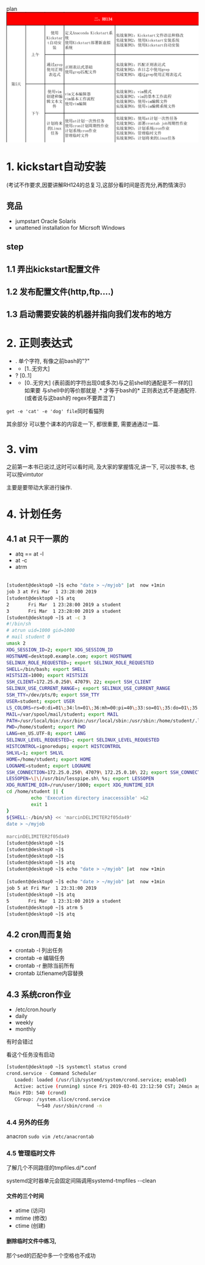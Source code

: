 plan
![](res/plan.png)

# 1. kickstart自动安装
(考试不作要求,因要讲解RH124的总复习,这部分看时间是否充分,再酌情演示)

## 竞品
- jumpstart Oracle Solaris
- unattened installation for Micrsoft Windows
## step
## 1.1 弄出kickstart配置文件
## 1.2 发布配置文件(http,ftp....)
## 1.3 启动需要安装的机器并指向我们发布的地方


# 2. 正则表达式
- . 单个字符, 有像之前bash的"?"
- + [1..无穷大]
- ? [0..1]
- * [0..无穷大] (表前面的字符出现0或多次)与之前shell的通配是不一样的[]
如果要 与shell中的等价那就是 .* 才等于bash的*
正则表达式不是通配符.(或者说与这bash的 regex不要弄混了)

`get -e 'cat' -e 'dog' file`同时看猫狗


其余部分 
可以整个课本的内容走一下, 都很重要, 需要通通过一篇.

# 3. vim
之前第一本书已说过,这时可以看时间, 及大家的掌握情况,讲一下,
可以按书本, 也可以按vimtutor

主要是要带动大家进行操作.




# 4. 计划任务

## 4.1 at 只干一票的
- atq == at -l
- at -c <number>
- atrm


```bash

[student@desktop0 ~]$ echo "date > ~/myjob" |at  now +1min
job 3 at Fri Mar  1 23:28:00 2019
[student@desktop0 ~]$ atq
2       Fri Mar  1 23:28:00 2019 a student
3       Fri Mar  1 23:28:00 2019 a student
[student@desktop0 ~]$ at -c 3
#!/bin/sh
# atrun uid=1000 gid=1000
# mail student 0
umask 2
XDG_SESSION_ID=2; export XDG_SESSION_ID
HOSTNAME=desktop0.example.com; export HOSTNAME
SELINUX_ROLE_REQUESTED=; export SELINUX_ROLE_REQUESTED
SHELL=/bin/bash; export SHELL
HISTSIZE=1000; export HISTSIZE
SSH_CLIENT=172.25.0.250\ 47079\ 22; export SSH_CLIENT
SELINUX_USE_CURRENT_RANGE=; export SELINUX_USE_CURRENT_RANGE
SSH_TTY=/dev/pts/0; export SSH_TTY
USER=student; export USER
LS_COLORS=rs=0:di=01\;34:ln=01\;36:mh=00:pi=40\;33:so=01\;35:do=01\;35:bd=40\;33\;01:cd=40\;33\;01:or=40\;31\;01:mi=01\;05\;37\;41:su=37\;41:sg=30\;43:ca=30\;41:tw=30\;42:ow=34\;42:st=37\;44:ex=01\;32:\*.tar=01\;31:\*.tgz=01\;31:\*.arc=01\;31:\*.arj=01\;31:\*.taz=01\;31:\*.lha=01\;31:\*.lz4=01\;31:\*.lzh=01\;31:\*.lzma=01\;31:\*.tlz=01\;31:\*.txz=01\;31:\*.tzo=01\;31:\*.t7z=01\;31:\*.zip=01\;31:\*.z=01\;31:\*.Z=01\;31:\*.dz=01\;31:\*.gz=01\;31:\*.lrz=01\;31:\*.lz=01\;31:\*.lzo=01\;31:\*.xz=01\;31:\*.bz2=01\;31:\*.bz=01\;31:\*.tbz=01\;31:\*.tbz2=01\;31:\*.tz=01\;31:\*.deb=01\;31:\*.rpm=01\;31:\*.jar=01\;31:\*.war=01\;31:\*.ear=01\;31:\*.sar=01\;31:\*.rar=01\;31:\*.alz=01\;31:\*.ace=01\;31:\*.zoo=01\;31:\*.cpio=01\;31:\*.7z=01\;31:\*.rz=01\;31:\*.cab=01\;31:\*.jpg=01\;35:\*.jpeg=01\;35:\*.gif=01\;35:\*.bmp=01\;35:\*.pbm=01\;35:\*.pgm=01\;35:\*.ppm=01\;35:\*.tga=01\;35:\*.xbm=01\;35:\*.xpm=01\;35:\*.tif=01\;35:\*.tiff=01\;35:\*.png=01\;35:\*.svg=01\;35:\*.svgz=01\;35:\*.mng=01\;35:\*.pcx=01\;35:\*.mov=01\;35:\*.mpg=01\;35:\*.mpeg=01\;35:\*.m2v=01\;35:\*.mkv=01\;35:\*.webm=01\;35:\*.ogm=01\;35:\*.mp4=01\;35:\*.m4v=01\;35:\*.mp4v=01\;35:\*.vob=01\;35:\*.qt=01\;35:\*.nuv=01\;35:\*.wmv=01\;35:\*.asf=01\;35:\*.rm=01\;35:\*.rmvb=01\;35:\*.flc=01\;35:\*.avi=01\;35:\*.fli=01\;35:\*.flv=01\;35:\*.gl=01\;35:\*.dl=01\;35:\*.xcf=01\;35:\*.xwd=01\;35:\*.yuv=01\;35:\*.cgm=01\;35:\*.emf=01\;35:\*.axv=01\;35:\*.anx=01\;35:\*.ogv=01\;35:\*.ogx=01\;35:\*.aac=01\;36:\*.au=01\;36:\*.flac=01\;36:\*.mid=01\;36:\*.midi=01\;36:\*.mka=01\;36:\*.mp3=01\;36:\*.mpc=01\;36:\*.ogg=01\;36:\*.ra=01\;36:\*.wav=01\;36:\*.axa=01\;36:\*.oga=01\;36:\*.spx=01\;36:\*.xspf=01\;36:; export LS_COLORS
MAIL=/var/spool/mail/student; export MAIL
PATH=/usr/local/bin:/usr/bin:/usr/local/sbin:/usr/sbin:/home/student/.local/bin:/home/student/bin; export PATH
PWD=/home/student; export PWD
LANG=en_US.UTF-8; export LANG
SELINUX_LEVEL_REQUESTED=; export SELINUX_LEVEL_REQUESTED
HISTCONTROL=ignoredups; export HISTCONTROL
SHLVL=1; export SHLVL
HOME=/home/student; export HOME
LOGNAME=student; export LOGNAME
SSH_CONNECTION=172.25.0.250\ 47079\ 172.25.0.10\ 22; export SSH_CONNECTION
LESSOPEN=\|\|/usr/bin/lesspipe.sh\ %s; export LESSOPEN
XDG_RUNTIME_DIR=/run/user/1000; export XDG_RUNTIME_DIR
cd /home/student || {
         echo 'Execution directory inaccessible' >&2
         exit 1
}
${SHELL:-/bin/sh} << 'marcinDELIMITER2f05da49'
date > ~/myjob

marcinDELIMITER2f05da49
[student@desktop0 ~]$
[student@desktop0 ~]$
[student@desktop0 ~]$
[student@desktop0 ~]$ atq
[student@desktop0 ~]$ echo "date > ~/myjob" |at  now +1min

[student@desktop0 ~]$ echo "date > ~/myjob" |at  now +1min
job 5 at Fri Mar  1 23:31:00 2019
[student@desktop0 ~]$ atq
5       Fri Mar  1 23:31:00 2019 a student
[student@desktop0 ~]$ atrm 5
[student@desktop0 ~]$ atq

```


## 4.2 cron周而复始
- crontab -l 列出任务
- crontab -e 编辑任务 
- crontab -r 删除当前所有
- crontab <filename> 以fiename内容替换


## 4.3 系统cron作业
- /etc/cron.hourly
- daily
- weekly
- monthly


有时会错过

看这个任务没有启动
```bash
[student@desktop0 ~]$ systemctl status crond
crond.service - Command Scheduler
   Loaded: loaded (/usr/lib/systemd/system/crond.service; enabled)
   Active: active (running) since Fri 2019-03-01 23:12:50 CST; 24min ago
 Main PID: 540 (crond)
   CGroup: /system.slice/crond.service
           └─540 /usr/sbin/crond -n
```

### 4.4 另外的任务
anacron
 `sudo vim /etc/anacrontab`
 
 
### 4.5 管理临时文件

了解几个不同路径的tmpfiles.d/*.conf


systemd定时器单元会固定间隔调用systemd-tmpfiles --clean


#### 文件的三个时间

- atime (访问)
- mtime (修改)
- ctime (创建)

#### 删除临时文件中练习,
 那个sed的匹配中多一个空格也不成功
 
